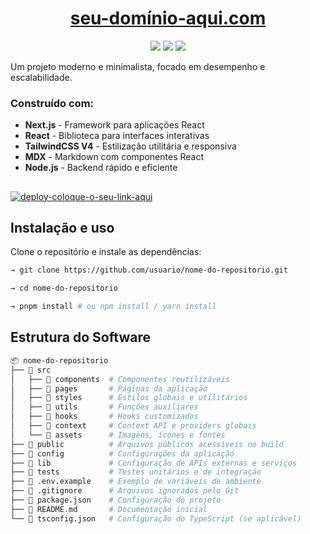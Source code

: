 # <div align="center"><a href='https://ojonatasquirino.com'> seu-domínio-aqui.com</a></div>

[comment]: <> (Adicione o seu usuário e o nome do repositório)

<p align="center">
  <image
  src="https://img.shields.io/github/languages/count/ojonatasquirino/ojonatasquirino.com"
  />
  <image
  src="https://img.shields.io/github/languages/top/ojonatasquirino/ojonatasquirino.com"
  />
  <image
  src="https://img.shields.io/github/last-commit/ojonatasquirino/ojonatasquirino.com"
  />

</p>

Um projeto moderno e minimalista, focado em desempenho e escalabilidade.

### Construído com:

- **Next.js** - Framework para aplicações React
- **React** - Biblioteca para interfaces interativas
- **TailwindCSS V4** - Estilização utilitária e responsiva
- **MDX** - Markdown com componentes React
- **Node.js** - Backend rápido e eficiente

##

[![deploy-coloque-o-seu-link-aqui](https://vercel.com/button)](https://vercel.com)

## Instalação e uso

Clone o repositório e instale as dependências:

```bash
→ git clone https://github.com/usuario/nome-do-repositorio.git

→ cd nome-do-repositorio

→ pnpm install # ou npm install / yarn install
```

## Estrutura do Software

```bash
📦 nome-do-repositorio
├── 📂 src
│   ├── 📂 components  # Componentes reutilizáveis
│   ├── 📂 pages       # Páginas da aplicação
│   ├── 📂 styles      # Estilos globais e utilitários
│   ├── 📂 utils       # Funções auxiliares
│   ├── 📂 hooks       # Hooks customizados
│   ├── 📂 context     # Context API e providers globais
│   └── 📂 assets      # Imagens, ícones e fontes
├── 📂 public          # Arquivos públicos acessíveis no build
├── 📂 config          # Configurações da aplicação
├── 📂 lib             # Configuração de APIs externas e serviços
├── 📂 tests           # Testes unitários e de integração
├── 📜 .env.example    # Exemplo de variáveis de ambiente
├── 📜 .gitignore      # Arquivos ignorados pelo Git
├── 📜 package.json    # Configuração do projeto
├── 📜 README.md       # Documentação inicial
└── 📜 tsconfig.json   # Configuração do TypeScript (se aplicável)
```
